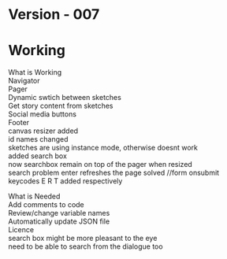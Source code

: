 # Version - 007

# Working

What is Working <br>
Navigator <br>
Pager <br>
Dynamic swtich between sketches <br>
Get story content from sketches <br>
Social media buttons <br>
Footer <br>
canvas resizer added <br>
id names changed <br>
sketches are using instance mode, otherwise doesnt work <br>
added search box <br>
now searchbox remain on top of the pager when resized <br>
search problem enter refreshes the page solved //form onsubmit <br>
keycodes E R T added respectively <br>


What is Needed <br>
Add comments to code <br>
Review/change variable names <br>
Automatically update JSON file <br>
Licence <br>
search box might be more pleasant to the eye <br>
need to be able to search from the dialogue too <br>
